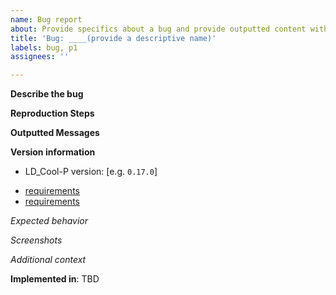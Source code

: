 ```yaml
---
name: Bug report
about: Provide specifics about a bug and provide outputted content with any errors
title: 'Bug: ____(provide a descriptive name)'
labels: bug, p1
assignees: ''

---
```

<!--Fields in **bold** are REQUIRED, fields in *italics* are OPTIONAL -->

**Describe the bug**
<!-- A clear and concise description of what the bug is. -->

**Reproduction Steps**
<!-- Steps to reproduce the behavior -->

**Outputted Messages**
<!-- Provide the full message log if possible or a subset that includes a few lines before the failure -->

**Version information**
- LD_Cool-P version: [e.g. `0.17.0`] 
<!-- Update with tagged version or branch full name-->
- [requirements](https://github.com/UAL-RE/LD-Cool-P/blob/v<version>/requirements.txt)
- [requirements](https://github.com/UAL-RE/LD-Cool-P/blob/<branch>/requirements.txt)

*Expected behavior*
<!-- A clear and concise description of what you expected to happen. -->

*Screenshots*
<!-- If applicable, add screenshots to help explain your problem. -->

*Additional context*
<!-- Add any other context about the problem here. -->

<!--Branch info-->
**Implemented in**: TBD <!--`feature/feature_name` #(PR No) --> 
